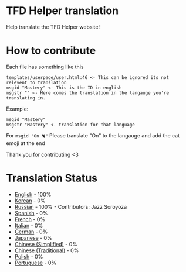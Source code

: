 
# TFD Helper translation
Help translate the TFD Helper website!

# How to contribute
Each file has something like this

```
templates/userpage/user.html:46 <- This can be ignored its not relevent to translation
msgid "Mastery" <- This is the ID in english
msgstr "" <- Here comes the translation in the langauge you're translating in.
```
Example:
```
msgid "Mastery"
msgstr "Mastery" <- translation for that language
```

For `msgid "On 🐈"` Please translate "On" to the langauge and add the cat emoji at the end

Thank you for contributing <3

# Translation Status
- [English](https://github.com/Paasdag/TFD-Helper-Website-translation/blob/main/Translations/English.txt) - 100%
- [Korean](https://github.com/Paasdag/TFD-Helper-Website-translation/blob/main/Translations/Korean.txt) - 0%
- [Russian](https://github.com/Paasdag/TFD-Helper-Website-translation/blob/main/Translations/Russian.txt) - 100% - Contributors: Jazz Soroyoza
- [Spanish](https://github.com/Paasdag/TFD-Helper-Website-translation/blob/main/Translations/Spanish.txt) - 0%
- [French](https://github.com/Paasdag/TFD-Helper-Website-translation/blob/main/Translations/French.txt) - 0%
- [Italian](https://github.com/Paasdag/TFD-Helper-Website-translation/blob/main/Translations/Italian.txt) - 0%
- [German](https://github.com/Paasdag/TFD-Helper-Website-translation/blob/main/Translations/German.txt) - 0%
- [Japanese](https://github.com/Paasdag/TFD-Helper-Website-translation/blob/main/Translations/Japanese.txt) - 0%
- [Chinese (Simplified)](https://github.com/Paasdag/TFD-Helper-Website-translation/blob/main/Translations/Simplified-Chinese.txt) - 0%
- [Chinese (Traditional)](https://github.com/Paasdag/TFD-Helper-Website-translation/blob/main/Translations/Traditional-Chinese.txt) - 0%
- [Polish](https://github.com/Paasdag/TFD-Helper-Website-translation/blob/main/Translations/Polish.txt) - 0%
- [Portuguese](https://github.com/Paasdag/TFD-Helper-Website-translation/blob/main/Translations/Portuguese.txt) - 0%
